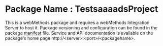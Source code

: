 # Package Name : TestsaaaadsProject
This is a webMethods package and requires a webMethods Integration Server to host it. Package versioning and configuration can be found in the package [manifest](./TestsaaaadsProject/manifest.v3) file. Service and API documentation is available on the package's home page http://&lt;server&gt;:&lt;port&gt;/&lt;packagename>.